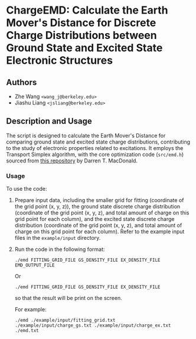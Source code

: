 # ChargeEMD: Calculate the Earth Mover's Distance for Discrete Charge Distributions between Ground State and Excited State Electronic Structures

## Authors 
- Zhe Wang `<wang_j@berkeley.edu>`
- Jiashu Liang `<jsliang@berkeley.edu>`

## Description and Usage
The script is designed to calculate the Earth Mover's Distance for comparing ground state and excited state charge distributions, contributing to the study of electronic properties related to excitations. It employs the Transport Simplex algorithm, with the core optimization code (`src/emd.h`) sourced from [this repository](https://github.com/engine99/transport-simplex) by Darren T. MacDonald.

### Usage
To use the code:
1. Prepare input data, including the smaller grid for fitting (coordinate of the grid point (x, y, z)), the ground state discrete charge distribution (coordinate of the grid point (x, y, z), and total amount of charge on this grid point for each column), and the excited state discrete charge distribution (coordinate of the grid point (x, y, z), and total amount of charge on this grid point for each column). Refer to the example input files in the `example/input` directory.
2. Run the code in the following format:
   ```shell
   ./emd FITTING_GRID_FILE GS_DENSITY_FILE EX_DENSITY_FILE EMD_OUTPUT_FILE
   ```
   Or
   ```shell
   ./emd FITTING_GRID_FILE GS_DENSITY_FILE EX_DENSITY_FILE
   ```
   so that the result will be print on the screen.

   For example:
   ```shell
   ./emd ./example/input/fitting_grid.txt ./example/input/charge_gs.txt ./example/input/charge_ex.txt ./emd.txt
   ```